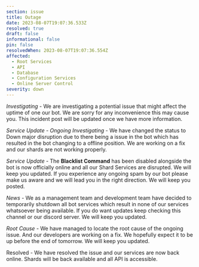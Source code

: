 ```yaml
---
section: issue
title: Outage
date: 2023-08-07T19:07:36.533Z
resolved: true
draft: false
informational: false
pin: false
resolvedWhen: 2023-08-07T19:07:36.554Z
affected:
  - Root Services
  - API
  - Database
  - Configuration Services
  - Online Server Control
severity: down
---
```

*Investigating* - We are investigating a potential issue that might affect the uptime of one our bot. We are sorry for any inconvenience this may cause you. This incident post will be updated once we have more information.

﻿*S﻿ervice Update - Ongoing Investigating* - We have changed the status to Down major disruption due to there being a issue in the bot which has resulted in the bot changing to a offline position. We are working on a fix and our shards are not working properly.

﻿*S﻿ervice Update* - The **Blacklist Command** has been disabled alongside the bot is now officially online and all our Shard Services are disrupted. We will keep you updated. If you experience any ongoing spam by our bot please make us aware and we will lead you in the right direction. We will keep you posted.

﻿*News* - We as a management team and development team have decided to temporarily shutdown all bot services which result in none of our services whatsoever being available. If you do want updates keep checking this channel or our discord server. We will keep you updated.

﻿*Root Cause* - We have managed to locate the root cause of the ongoing issue. And our developers are working on a fix. We hopefully expect it to be up before the end of tomorrow. We will keep you updated.

Resolved - We have resolved the issue and our services are now back online. Shards will be back available and all API is accessible.